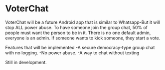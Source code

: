 VoterChat
=========

VoterChat will be a future Android app that is similar to Whatsapp-But it will stop ALL power abuse. To have someone join the group chat, 50% of people must want the person to be in it. There is no one default admin, everyone is an admin. If someone wants to kick someone, they start a vote. 

Features that will be implemented
	-A secure democracy-type group chat with no logging. 
	-No power abuse.
	-A way to chat without texting
	
	

Still in development. 
